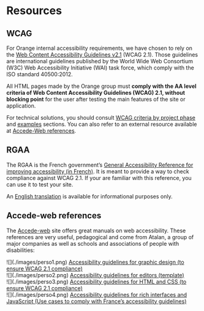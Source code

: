 # Resources
<script>$(document).ready(function () {
    setBreadcrumb([{"label":"Resources"}]);
});</script>
## WCAG

For Orange internal accessibility requirements, we have chosen to rely on the [Web Content Accessibility Guidelines v2.1](https://www.w3.org/TR/WCAG21/) (<abbr>WCAG</abbr> 2.1). Those guidelines are international guidelines published by the World Wide Web Consortium (<abbr>W3C</abbr>) Web Accessibility Initiative (<abbr>WAI</abbr>) task force, which comply with the <abbr>ISO</abbr> standard 40500:2012.

All <abbr>HTML</abbr> pages made by the Orange group must **comply with the AA level criteria of Web Content Accessibility Guidelines (<abbr>WCAG</abbr>) 2.1, without blocking point** for the user after testing the main features of the site or application.

For technical solutions, you should consult [WCAG criteria by project phase](./incontournables.html) and [examples](./exemples.html) sections. You can also refer to an external resource available at [Accede-Web references](http://wiki.accede-web.com/en/home).

## <abbr>RGAA</abbr>

The <abbr>RGAA</abbr> is the French government’s [General Accessibility Reference for improving accessibility (in French)](https://www.numerique.gouv.fr/publications/rgaa-accessibilite/). It is meant to provide a way to check compliance against <abbr>WCAG</abbr> 2.1.
If your are familiar with this reference, you can use it to test your site.

An [English translation](https://disic.github.io/rgaa_referentiel_en/introduction-RGAA.html) is available for informational purposes only. 

## Accede-web references

The [Accede-web](http://wiki.accede-web.com/en/) site offers great manuals on web accessibility. These references are very useful, pedagogical and come from Atalan, a group of major companies as well as schools and associations of people with disabilities: 
  
<div class="perso col-sm-12 col-md-6 col-lg-3">
    ![](./images/perso1.png) 
    <a href="http://wiki.accede-web.com/en/notices/graphique-ergonomique" class="btn btn-info">Accessibility guidelines for graphic design (to ensure <abbr>WCAG</abbr> 2.1 compliance)</a>
</div>
<div class="perso col-sm-12 col-md-6 col-lg-3">
    ![](./images/perso2.png)    
    <a href="http://wiki.accede-web.com/en/notices/contributeurs" class="btn btn-info">Accessibility guidelines for editors (template)</a>
</div>
<div class="perso col-sm-12 col-md-6 col-lg-3">
    ![](./images/perso3.png)  
    <a href="http://wiki.accede-web.com/en/notices/html-css" class="btn btn-info">Accessibility guidelines for <abbr>HTML</abbr> and <abbr>CSS</abbr> (to ensure <abbr>WCAG</abbr> 2.1 compliance)</a>
</div>
<div class="perso col-sm-12 col-md-6 col-lg-3">
    ![](./images/perso4.png)  
    <a href="http://wiki.accede-web.com/en/notices/interfaces-riches-javascript" class="btn btn-info">Accessibility guidelines for rich interfaces and JavaScript (Use cases to comply with France’s accessibility guidelines)</a>
</div>      


<br>&nbsp;
<!--  This file is part of a11y-guidelines | Our vision of mobile & web accessibility guidelines and best practices, with valid/invalid examples.
 Copyright (C) 2016  Orange SA
 See the Creative Commons Legal Code Attribution-ShareAlike 3.0 Unported License for more details (LICENSE file). -->